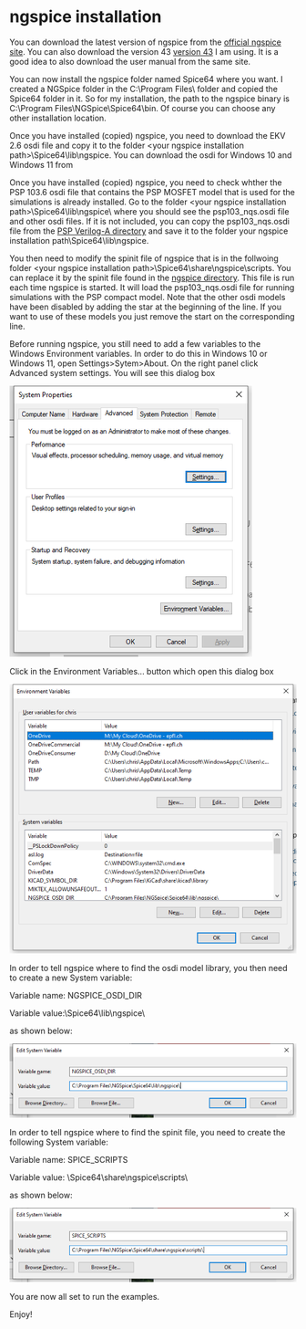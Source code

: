 # ngspice installation

You can download the latest version of ngspice from the [official ngspice site](https://sourceforge.net/projects/ngspice/files/ng-spice-rework/44.2/). You can also download the version 43 [version 43](https://sourceforge.net/projects/ngspice/files/ng-spice-rework/old-releases/43/) I am using. It is a good idea to also download the user manual from the same site.

You can now install the ngspice folder named Spice64 where you want. I created a NGSpice folder in the C:\Program Files\ folder and copied the Spice64 folder in it. So for my installation, the path to the ngspice binary is C:\Program Files\NGSpice\Spice64\bin\. Of course you can choose any other installation location.

Once you have installed (copied) ngspice, you need to download the EKV 2.6 osdi file and copy it to the folder \<your ngspice installation path\>\Spice64\lib\ngspice\. You can download the osdi for Windows 10 and Windows 11 from 

Once you have installed (copied) ngspice, you need to check whther the PSP 103.6 osdi file that contains the PSP MOSFET model that is used for the simulations is already installed. Go to the folder \<your ngspice installation path\>\Spice64\lib\ngspice\ where you should see the psp103_nqs.osdi file and other osdi files. If it is not included, you can copy the psp103_nqs.osdi file from the [PSP Verilog-A directory](/PSP/Verilog-A/) and save it to the folder your ngspice installation path\Spice64\lib\ngspice\.

You then need to modify the spinit file of ngspice that is in the follwoing folder \<your ngspice installation path\>\Spice64\share\ngspice\scripts\. You can replace it by the spinit file found in the [ngspice directory](/ngspice). This file is run each time ngspice is started. It will load the psp103_nqs.osdi file for running simulations with the PSP compact model. Note that the other osdi models have been disabled by adding the star at the beginning of the line. If you want to use of these models you just remove the start on the corresponding line.

Before running ngspice, you still need to add a few variables to the Windows Environment variables. In order to do this in Windows 10 or Windows 11, open Settings>Sytem>About. On the right panel click Advanced system settings. You will see this dialog box

![System properties.](/img/system_properties.png)

Click in the Environment Variables... button which open this dialog box

![Environment variables.](/img/environment_variables.png)

In order to tell ngspice where to find the osdi model library, you then need to create a new System variable:

Variable name: NGSPICE_OSDI_DIR

Variable value:<Your ngspice installation path>\Spice64\lib\ngspice\

as shown below:

![ngspice osdi dir.](/img/NGSPICE_OSDI_DIR.png)

In order to tell ngspice where to find the spinit file, you need to create the following System variable:

Variable name: SPICE_SCRIPTS

Variable value: <Your ngspice installation path>\Spice64\share\ngspice\scripts\

as shown below:

![ngspice osdi dirspice scripts.](/img/SPICE_SCRIPTS.png)

You are now all set to run the examples.

Enjoy!

